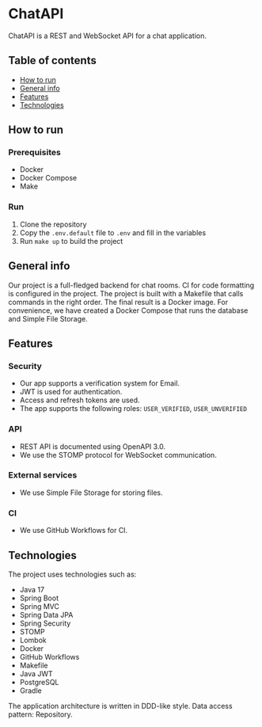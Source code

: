 # ChatAPI
ChatAPI is a REST and WebSocket API for a chat application.

## Table of contents
* [How to run](#how-to-run)
* [General info](#general-info)
* [Features](#features)
* [Technologies](#technologies)

## How to run
### Prerequisites
- Docker
- Docker Compose
- Make

### Run
1. Clone the repository
2. Copy the `.env.default` file to `.env` and fill in the variables
3. Run `make up` to build the project

## General info
Our project is a full-fledged backend for chat rooms. 
CI for code formatting is configured in the project. 
The project is built with a Makefile that calls commands in the right order. 
The final result is a Docker image. For convenience, we have created a Docker Compose that runs the database and Simple File Storage.  

## Features
### Security
- Our app supports a verification system for Email.
- JWT is used for authentication.
- Access and refresh tokens are used.
- The app supports the following roles: `USER_VERIFIED`, `USER_UNVERIFIED`

### API
- REST API is documented using OpenAPI 3.0.
- We use the STOMP protocol for WebSocket communication.

### External services
- We use Simple File Storage for storing files.

### CI
- We use GitHub Workflows for CI.

## Technologies
The project uses technologies such as:
- Java 17
- Spring Boot
- Spring MVC
- Spring Data JPA
- Spring Security
- STOMP
- Lombok
- Docker
- GitHub Workflows
- Makefile
- Java JWT
- PostgreSQL
- Gradle

The application architecture is written in DDD-like style.
Data access pattern: Repository.
